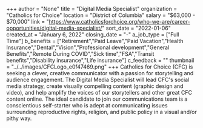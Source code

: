 +++
author = "None"
title = "Digital Media Specialist"
organization = "Catholics for Choice"
location = "District of Columbia"
salary = "$63,000 - $70,000"
link = "https://www.catholicsforchoice.org/who-we-are/career-opportunities/digital-media-specialist/"
sort_date = "2022-01-06"
created_at = "January 6, 2022"
closing_date = "-"
a_job_type = ["Full Time"]
b_benefits = ["Retirement","Paid Leave","Paid Vacation","Health Insurance","Dental","Vision","Professional development","General Benefits","Remote During COVID","Sick time","FSA","Transit benefits","Disability insurance","Life insurance"]
c_feedback = ""
thumbnail = "../../images/CFCLogo_e0f47469.png"
+++
Catholics for Choice (CFC) is seeking a clever, creative communicator with a passion for storytelling and audience engagement. The Digital Media Specialist will lead CFC's social media strategy, create visually compelling content (graphic design and video), and help amplify the voices of our storytellers and other great CFC content online. The ideal candidate to join our communications team is a conscientious self-starter who is adept at communicating issues surrounding reproductive rights, religion, and public policy in a visual and/or pithy way.